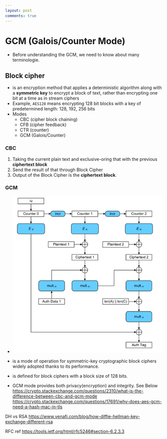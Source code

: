 ```yaml
---
layout: post
comments: true
---
```


# GCM (Galois/Counter Mode)

* Before understanding the GCM, we need to know about many terminologie.

## Block cipher

* is an encryption method that applies a deterministic algorithm along with a **symmetric key** to
  encrypt a block of text, rather than encrypting one bit at a time as in stream ciphers
* Example, `AES128` means encrypting 128 bit blocks with a key of predetermined length: 128, 192, 256 bits
* Modes
    * CBC (cipher block chaining)
    * CFB (cipher feedback)
    * CTR (counter)
    * GCM (Galois/Counter)

### CBC

1. Taking the current plain text and exclusive-oring that with the previous **ciphertext block**
2. Send the result of that through Block Cipher
3. Output of the Block Cipher is the **ciphertext block**.


### GCM

* ![Alt text](/posts/ssl/pics/gcm_process.png)

* is a mode of operation for symmetric-key cryptographic block ciphers widely adopted thanks to its performance.
* is defined for block ciphers with a block size of 128 bits.

* GCM mode provides both privacy(encryption) and integrity.
See Below
https://crypto.stackexchange.com/questions/2310/what-is-the-difference-between-cbc-and-gcm-mode
https://crypto.stackexchange.com/questions/17691/why-does-aes-gcm-need-a-hash-mac-in-tls

DH vs RSA
https://www.venafi.com/blog/how-diffie-hellman-key-exchange-different-rsa

RFC ref
https://tools.ietf.org/html/rfc5246#section-6.2.3.3

